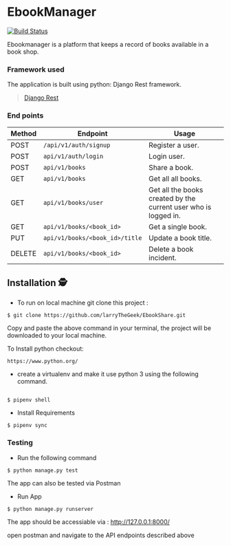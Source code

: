 # EbookManager
[![Build Status](https://travis-ci.com/larryTheGeek/EbookManager.svg?branch=develop)](https://travis-ci.com/larryTheGeek/EbookManager)

Ebookmanager is a platform that keeps a record of books available in a book shop.

### Framework used
The application is built using python: Django Rest framework.
>[Django Rest](https://www.django-rest-framework.org/topics/documenting-your-api/)
### End points
Method | Endpoint | Usage |
| ---- | ---- | --------------- |
|POST| `/api/v1/auth/signup` |  Register a user. |
|POST| `api/v1/auth/login` | Login user.|
|POST| `api/v1/books` | Share a book. |
|GET| `api/v1/books` | Get all all books. |
|GET| `api/v1/books/user` | Get all the books created by the current user who is logged in. |
|GET| `api/v1/books/<book_id>` | Get a single book. |
|PUT| `api/v1/books/<book_id>/title` | Update a book title. |
|DELETE| `api/v1/books/<book_id>` | Delete a book incident. | 

## Installation 🕵
- To run on local machine git clone this project :
```
$ git clone https://github.com/larryTheGeek/EbookShare.git
```
Copy and paste the above command in your terminal, the project will be downloaded to your local machine.

To Install python checkout:
```
https://www.python.org/
```

- create a virtualenv and make it use python 3 using the following command.
```

$ pipenv shell
```
- Install Requirements
```
$ pipenv sync
```
### Testing
- Run the following command
```
$ python manage.py test
```

The app can also be tested via Postman
- Run App 
```
$ python manage.py runserver
```
The app should be accessiable via : http://127.0.0.1:8000/

open postman and navigate to the API endpoints described above
